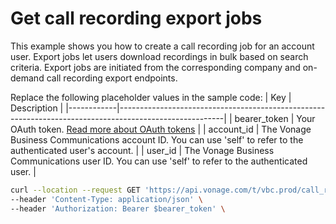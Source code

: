 # Get call recording export jobs
This example shows you how to create a call recording job for an account user. 
Export jobs let users download recordings in bulk based on search criteria. 
Export jobs are initiated from the corresponding company and on-demand call recording export endpoints.

Replace the following placeholder values in the sample code:
| Key        | Description                                                                                            |
|------------|--------------------------------------------------------------------------------------------------------|
| bearer_token | Your OAuth token. [Read more about OAuth tokens](https://developer.nexmo.com/vonage-business-cloud/vbc-apis/getting-started/authentication) |
| account_id | The Vonage Business Communications account ID. You can use 'self' to refer to the authenticated user's account. |
| user_id | The Vonage Business Communications user ID. You can use 'self' to refer to the authenticated user. | 

``` bash
curl --location --request GET 'https://api.vonage.com/t/vbc.prod/call_recording/api/accounts/$account_id/users/$user_id/call_recordings/jobs' \
--header 'Content-Type: application/json' \
--header 'Authorization: Bearer $bearer_token' \
```
